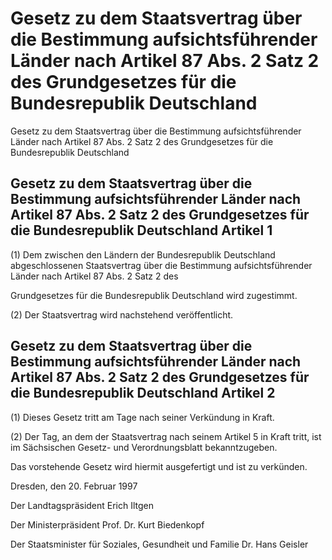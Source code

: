 # Gesetz zu dem Staatsvertrag über die Bestimmung aufsichtsführender Länder nach Artikel 87 Abs. 2 Satz 2 des Grundgesetzes für die Bundesrepublik Deutschland

Gesetz zu dem Staatsvertrag über die Bestimmung aufsichtsführender Länder nach Artikel 87 Abs. 2 Satz 2 des Grundgesetzes für die Bundesrepublik Deutschland

## Gesetz zu dem Staatsvertrag über die Bestimmung aufsichtsführender Länder nach Artikel 87 Abs. 2 Satz 2 des Grundgesetzes für die Bundesrepublik Deutschland Artikel 1

(1) Dem zwischen den Ländern der Bundesrepublik Deutschland abgeschlossenen 
        Staatsvertrag über die Bestimmung aufsichtsführender Länder nach Artikel 87 Abs. 2 Satz 2 des 
        
Grundgesetzes für die Bundesrepublik Deutschland
         wird zugestimmt.

(2) Der Staatsvertrag wird nachstehend veröffentlicht.


## Gesetz zu dem Staatsvertrag über die Bestimmung aufsichtsführender Länder nach Artikel 87 Abs. 2 Satz 2 des Grundgesetzes für die Bundesrepublik Deutschland Artikel 2

(1) Dieses Gesetz tritt am Tage nach seiner Verkündung in Kraft.

(2) Der Tag, an dem der Staatsvertrag nach seinem Artikel 5 in Kraft tritt, ist im Sächsischen Gesetz- und Verordnungsblatt bekanntzugeben.

Das vorstehende Gesetz wird hiermit ausgefertigt und ist zu verkünden.

Dresden, den 20. Februar 1997

Der Landtagspräsident 
         Erich Iltgen

Der Ministerpräsident 
         Prof. Dr. Kurt Biedenkopf

Der Staatsminister 
         für Soziales, Gesundheit und Familie 
         Dr. Hans Geisler

